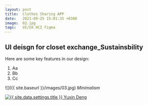 ```yaml
---
layout: post
title:  Clothes Sharing APP
date:   2021-09-25 15:01:35 +0300
image:  02.jpg
tags:   UI/UX HCI Figma
---
```




## UI deisgn for closet exchange_Sustainsbility

Here are some key features in our design:
1. Aa
2. Bb
3. Cc



![]({{ site.baseurl }}/images/03.jpg)
*Minimalism*

<div class="UIdesign">
    <a class="logo__link" href="{{site.baseurl}}/">
        <img class="logo__image" src="{{ site.baseurl }}/images/{{ site.data.settings.logo }}" alt="{{ site.data.settings.title }}">
        Yuxin Deng
    </a>
</div>
